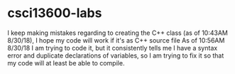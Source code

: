# csci13600-labs
I keep making mistakes regarding to creating the C++ class (as of 10:43AM 8/30/18), I hope my code will work if it's as C++ source file
As of 10:56AM 8/30/18 I am trying to code it, but it consistently tells me I have a syntax error and duplicate declarations of variables,
so I am trying to fix it so that my code will at least be able to compile.